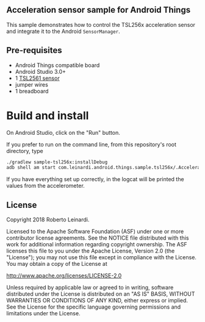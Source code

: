 ## Acceleration sensor sample for Android Things

This sample demonstrates how to control the TSL256x acceleration sensor
and integrate it to the Android `SensorManager`.
                                                           


## Pre-requisites

- Android Things compatible board
- Android Studio 3.0+
- 1 [TSL2561 sensor](http://www.st.com/en/mems-and-sensors/tsl256x.html)
- jumper wires
- 1 breadboard


# Build and install

On Android Studio, click on the "Run" button.

If you prefer to run on the command line, from this repository's root directory, type

```bash
./gradlew sample-tsl256x:installDebug
adb shell am start com.leinardi.android.things.sample.tsl256x/.AccelerationActivity
```

If you have everything set up correctly, in the logcat will be printed the values
from the accelerometer.


## License

Copyright 2018 Roberto Leinardi.

Licensed to the Apache Software Foundation (ASF) under one or more contributor
license agreements.  See the NOTICE file distributed with this work for
additional information regarding copyright ownership.  The ASF licenses this
file to you under the Apache License, Version 2.0 (the "License"); you may not
use this file except in compliance with the License.  You may obtain a copy of
the License at

  http://www.apache.org/licenses/LICENSE-2.0

Unless required by applicable law or agreed to in writing, software
distributed under the License is distributed on an "AS IS" BASIS, WITHOUT
WARRANTIES OR CONDITIONS OF ANY KIND, either express or implied.  See the
License for the specific language governing permissions and limitations under
the License.

